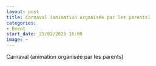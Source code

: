 ```yaml
---
layout: post
title: Carnaval (animation organisée par les parents)
categories:
- Event
start_date: 21/02/2023 16:00
image: ~
---
```


Carnaval (animation organisée par les parents)

